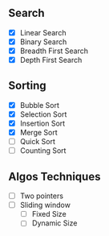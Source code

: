 ## Search

* [X] Linear Search
* [X] Binary Search
* [X] Breadth First Search
* [X] Depth First Search

## Sorting

* [X] Bubble Sort
* [X] Selection Sort
* [X] Insertion Sort
* [X] Merge Sort
* [ ] Quick Sort
* [ ] Counting Sort

## Algos Techniques

* [ ] Two pointers
* [ ] Sliding window
  * [ ] Fixed Size
  * [ ] Dynamic Size

